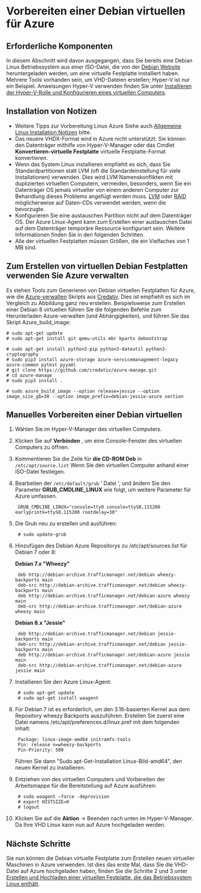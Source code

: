 <properties
    pageTitle="Vorbereiten der Debian Linux virtuelle Festplatte | Microsoft Azure"
    description="Informationen Sie zum Erstellen von Debian 7 und 8 virtuelle Festplatte Dateien für die Bereitstellung in Azure."
    services="virtual-machines-linux"
    documentationCenter=""
    authors="szarkos"
    manager="timlt"
    editor=""
    tags="azure-resource-manager,azure-service-management"/>

<tags
    ms.service="virtual-machines-linux"
    ms.workload="infrastructure-services"
    ms.tgt_pltfrm="vm-linux"
    ms.devlang="na"
    ms.topic="article"
    ms.date="08/24/2016"
    ms.author="szark"/>



# <a name="prepare-a-debian-vhd-for-azure"></a>Vorbereiten einer Debian virtuellen für Azure

## <a name="prerequisites"></a>Erforderliche Komponenten
In diesem Abschnitt wird davon ausgegangen, dass Sie bereits eine Debian Linux Betriebssystem aus einer ISO-Datei, die von der [Debian Website](https://www.debian.org/distrib/) heruntergeladen werden, um eine virtuelle Festplatte installiert haben. Mehrere Tools vorhanden sein, um VHD-Dateien erstellen; Hyper-V ist nur ein Beispiel. Anweisungen Hyper-V verwenden finden Sie unter [Installieren der Hyper-V-Rolle und Konfigurieren eines virtuellen Computers](https://technet.microsoft.com/library/hh846766.aspx).


## <a name="installation-notes"></a>Installation von Notizen

- Weitere Tipps zur Vorbereitung Linux Azure Siehe auch [Allgemeine Linux Installation Notizen](virtual-machines-linux-create-upload-generic.md#general-linux-installation-notes) bitte.
- Das neuere VHDX-Format wird in Azure nicht unterstützt. Sie können den Datenträger mithilfe von Hyper-V-Manager oder das Cmdlet **Konvertieren-virtuelle Festplatte** virtuelle Festplatte-Format konvertieren.
- Wenn das System Linux installieren empfiehlt es sich, dass Sie Standardpartitionen statt LVM (oft die Standardeinstellung für viele Installationen) verwenden. Dies wird LVM Namenskonflikten mit duplizierten virtuellen Computern, vermeiden, besonders, wenn Sie ein Datenträger OS jemals virtueller von einem anderen Computer zur Behandlung dieses Problems angefügt werden muss. [LVM](virtual-machines-linux-configure-lvm.md) oder [RAID](virtual-machines-linux-configure-raid.md) möglicherweise auf Daten-CDs verwendet werden, wenn die bevorzugte.
- Konfigurieren Sie eine austauschen Partition nicht auf dem Datenträger OS. Der Azure Linux-Agent kann zum Erstellen einer austauschen Datei auf dem Datenträger temporäre Ressource konfiguriert sein. Weitere Informationen finden Sie in den folgenden Schritten.
- Alle der virtuellen Festplatten müssen Größen, die ein Vielfaches von 1 MB sind.


## <a name="use-azure-manage-to-create-debian-vhds"></a>Zum Erstellen von virtuellen Debian Festplatten verwenden Sie Azure verwalten

Es stehen Tools zum Generieren von Debian virtuellen Festplatten für Azure, wie die [Azure-verwalten](https://github.com/credativ/azure-manage) Skripts aus [Credativ](http://www.credativ.com/). Dies ist empfiehlt es sich im Vergleich zu Abbildung ganz neu erstellen. Beispielsweise zum Erstellen einer Debian 8 virtuellen führen Sie die folgenden Befehle zum Herunterladen Azure-verwalten (und Abhängigkeiten), und führen Sie das Skript Azure_build_image:

    # sudo apt-get update
    # sudo apt-get install git qemu-utils mbr kpartx debootstrap

    # sudo apt-get install python3-pip python3-dateutil python3-cryptography
    # sudo pip3 install azure-storage azure-servicemanagement-legacy azure-common pytest pyyaml
    # git clone https://github.com/credativ/azure-manage.git
    # cd azure-manage
    # sudo pip3 install .

    # sudo azure_build_image --option release=jessie --option image_size_gb=30 --option image_prefix=debian-jessie-azure section


## <a name="manually-prepare-a-debian-vhd"></a>Manuelles Vorbereiten einer Debian virtuellen

1. Wählen Sie im Hyper-V-Manager des virtuellen Computers.

2. Klicken Sie auf **Verbinden** , um eine Console-Fenster des virtuellen Computers zu öffnen.

3. Kommentieren Sie die Zeile für **die CD-ROM Deb** in `/etc/apt/source.list` Wenn Sie den virtuellen Computer anhand einer ISO-Datei festlegen.

4. Bearbeiten der `/etc/default/grub` ' Datei ', und ändern Sie den Parameter **GRUB_CMDLINE_LINUX** wie folgt, um weitere Parameter für Azure umfassen.

        GRUB_CMDLINE_LINUX="console=tty0 console=ttyS0,115200 earlyprintk=ttyS0,115200 rootdelay=30"

5. Die Grub neu zu erstellen und ausführen:

        # sudo update-grub

6. Hinzufügen des Debian Azure Repositorys zu /etc/apt/sources.list für Debian 7 oder 8:

    **Debian 7.x "Wheezy"**

        deb http://debian-archive.trafficmanager.net/debian wheezy-backports main
        deb-src http://debian-archive.trafficmanager.net/debian wheezy-backports main
        deb http://debian-archive.trafficmanager.net/debian-azure wheezy main
        deb-src http://debian-archive.trafficmanager.net/debian-azure wheezy main


    **Debian 8.x "Jessie"**

        deb http://debian-archive.trafficmanager.net/debian jessie-backports main
        deb-src http://debian-archive.trafficmanager.net/debian jessie-backports main
        deb http://debian-archive.trafficmanager.net/debian-azure jessie main
        deb-src http://debian-archive.trafficmanager.net/debian-azure jessie main


7. Installieren Sie den Azure Linux-Agent:

        # sudo apt-get update
        # sudo apt-get install waagent

8. Für Debian 7 ist es erforderlich, um den 3.16-basierten Kernel aus dem Repository wheezy Backports auszuführen. Erstellen Sie zuerst eine Datei namens /etc/apt/preferences.d/linux.pref mit dem folgenden Inhalt:

        Package: linux-image-amd64 initramfs-tools
        Pin: release n=wheezy-backports
        Pin-Priority: 500

    Führen Sie dann "Sudo apt-Get-Installation Linux-Bild-amd64", den neuen Kernel zu installieren.

8. Entziehen von des virtuellen Computers und Vorbereiten der Arbeitsmappe für die Bereitstellung auf Azure ausführen:

        # sudo waagent –force -deprovision
        # export HISTSIZE=0
        # logout

9. Klicken Sie auf die **Aktion** -> Beenden nach unten im Hyper-V-Manager. Da Ihre VHD Linux kann nun auf Azure hochgeladen werden.


## <a name="next-steps"></a>Nächste Schritte

Sie nun können die Debian virtuelle Festplatte zum Erstellen neuen virtueller Maschinen in Azure verwenden. Ist dies das erste Mal, dass Sie die VHD-Datei auf Azure hochgeladen haben, finden Sie die Schritte 2 und 3 unter [Erstellen und Hochladen einer virtuellen Festplatte, die das Betriebssystem Linux enthält](virtual-machines-linux-classic-create-upload-vhd.md).
